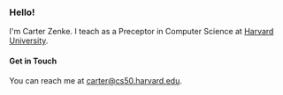 ### Hello!

I'm Carter Zenke. I teach as a Preceptor in Computer Science at [Harvard University](https://www.harvard.edu).

#### Get in Touch

You can reach me at <carter@cs50.harvard.edu>.

